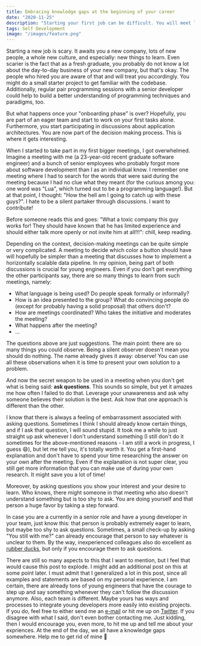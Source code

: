 ```yaml
---
title: Embracing knowledge gaps at the beginning of your career
date: "2020-11-25"
description: "Starting your first job can be difficult. You will meet lots of very smart and talented people. Don't let that scare you."
tags: Self Development
image: "/images/feature.png"
---
```


Starting a new job is scary. It awaits you a new company, lots of new people, a whole new culture, and especially: new things to learn.
Even scarier is the fact that as a fresh graduate, you probably do not know a lot about the day-to-day business of your new company, but that's okay.
The people who hired you are aware of that and will treat you accordingly. You might do a small starter project to get familiar with the codebase. 
Additionally, regular pair programming sessions with a senior developer could help to build a better understanding of programming techniques and paradigms, too.

But what happens once your "onboarding phase" is over? Hopefully, you are part of an eager team and start to work on your first tasks alone.
Furthermore, you start participating in discussions about application architectures. You are now part of the decision making process. 
This is where it gets interesting.

When I started to take part in my first bigger meetings, I got overwhelmed. Imagine a meeting with me (a 23-year-old recent graduate software engineer)
and a bunch of senior employees who probably forgot more about software development than I as an individual know.
I remember one meeting where I had to search for the words that were said during the meeting because I had no clue what they meant 
(for the curious among you: one word was "Lua", which turned out to be a programming language!). But at that point, I thought: "How the hell am I going to
catch up with these guys?". I hate to be a silent partaker through discussions. I want to contribute! 

Before someone reads this and goes: "What a toxic company this guy works for! They should have known that he has limited experience and should
either talk more openly or not invite him at all!!!": chill, keep reading.

Depending on the context, decision-making meetings can be quite simple or very complicated. A meeting to decide which color a button
should have will hopefully be simpler than a meeting that discusses how to implement a horizontally scalable data pipeline.
In my opinion, being part of both discussions is crucial for young engineers. Even if you don't get everything the other participants say,
there are so many things to learn from such meetings, namely:

* What language is being used? Do people speak formally or informally?
* How is an idea presented to the group? What do convincing people do (except for probably having a solid proposal) that others don't? 
* How are meetings coordinated? Who takes the initiative and moderates the meeting? 
* What happens after the meeting? 
* ...

The questions above are just suggestions. The main point: there are so many things you could observe. Being a silent observer doesn't mean
you should do nothing. The name already gives it away: observe! You can use all these observations when it is time to present your own solution
to a problem.

And now the secret weapon to be used in a meeting when you don't get what is being said: <b>ask questions</b>. This sounds so simple,
but yet it amazes me how often I failed to do that. Leverage your unawareness and ask why someone believes their solution is the best.
Ask how that one approach is different than the other. 

I know that there is always a feeling of embarrassment associated with asking questions.
Sometimes I think I should already know certain things, and if I ask that question, I will sound stupid. It took me a while to just straight
up ask whenever I don't understand something (I still don't do it sometimes for the above-mentioned reasons - I am still a work in progress, I guess 😄),
but let me tell you, it's totally worth it. You get a first-hand explanation and don't have to spend your time researching the answer on your own
after the meeting. Even if the explanation is not super clear, you still get more information that you can make use of during your own research.
It might save you a lot of time!

Moreover, by asking questions you show your interest and your desire to learn. Who knows, there might someone in that meeting who also doesn't understand 
something but is too shy to ask. You are doing yourself and that person a huge favor by taking a step forward.

In case you are a currently in a senior role and have a young developer in your team, just know this: that person is probably extremely eager to learn, but
maybe too shy to ask questions. Sometimes, a small check-up by asking "You still with me?" can already encourage that person to say whatever is unclear to them.
By the way, inexperienced colleagues also do excellent as <a href="https://en.wikipedia.org/wiki/Rubber_duck_debugging" target="_blank" rel="noreferrer">rubber ducks</a>,
but only if you encourage them to ask questions.

There are still so many aspects to this that I want to mention, but I feel that would cause this post to explode. I might add an additional post
on this at some point later. I must admit that I generalized a lot in this post, since all examples and statements are based on my personal experience. I am certain, there are already
tons of young engineers that have the courage to step up and say something whenever they can't follow the discussion anymore. Also, each team is different. Maybe yours has
ways and processes to integrate young developers more easily into existing projects. If you do, feel free to either send me an <a href="mailto:daljeet-sandu@hotmail.de">e-mail</a>
or hit me up on <a href="https://twitter.com/daljeetsan" target="_blank" rel="norefferer">Twitter</a>. If you disagree with what I said, don't even bother contacting me. Just kidding,
then I would encourage you, even more, to hit me up and tell me about your expriences. At the end of the day, we all have a knowledge gaps somewhere. Help me to get rid of mine 🙂
